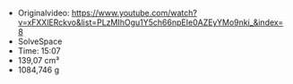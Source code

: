 * Originalvideo: https://www.youtube.com/watch?v=xFXXlERckvo&list=PLzMIhOgu1Y5ch66npEIe0AZEyYMo9nki_&index=8
* SolveSpace
* Time: 15:07
* 139,07 cm³
* 1084,746 g
